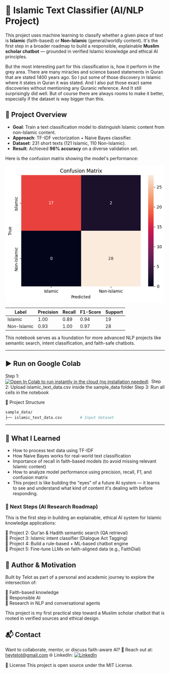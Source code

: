 # 🕌 Islamic Text Classifier (AI/NLP Project)

This project uses machine learning to classify whether a given piece of text is **Islamic** (faith-based) or **Non-Islamic** (general/worldly content). It's the first step in a broader roadmap to build a responsible, explainable **Muslim scholar chatbot** — grounded in verified Islamic knowledge and ethical AI principles.

But the most interesting part for this classification is, how it perform in the grey area. There are many miracles and science based statements in Quran that are stated 1400 years ago. So I put some of those discovery in Islamic where it states in Quran it was stated. And I also put those exact same discoveries without mentioning any Quranic reference. And It still surprisingly did well. But of course there are always rooms to make it better, especially if the dataset is way bigger than this.

## 📌 Project Overview

- **Goal**: Train a text classification model to distinguish Islamic content from non-Islamic content.
- **Approach**: TF-IDF vectorization + Naive Bayes classifier.
- **Dataset**: 231 short texts (121 Islamic, 110 Non-Islamic).
- **Result**: Achieved **96% accuracy** on a diverse validation set.

Here is the confusion matrix showing the model's performance:

![Confusion Matrix](confusion_matrix.png)

| Label         | Precision | Recall | F1-Score | Support  |
|---------------|-----------|--------|----------|----------|
| Islamic       | 1.00      | 0.89   | 0.94     | 19       |
| Non-Islamic   | 0.93      | 1.00   | 0.97     | 28       |

This notebook serves as a foundation for more advanced NLP projects like semantic search, intent classification, and faith-safe chatbots.

---

## ▶️ Run on Google Colab

Step 1: <a href="https://colab.research.google.com/drive/1WSTnYBDUIw2wnAmedWeBwngHRGOz337z?usp=sharing"><img src="https://colab.research.google.com/assets/colab-badge.svg" alt="Open In Colab to run instantly in the cloud (no installation needed) " style="height:28px; vertical-align:middle; margin-right:5px"></a>
Step 2: Upload islamic_text_data.csv inside the sample_data folder
Step 3: Run all cells in the notebook

📁 Project Structure

```bash
sample_data/
├── islamic_text_data.csv        # Input dataset
```

---

## 🧠 What I Learned

- How to process text data using TF-IDF
- How Naive Bayes works for real-world text classification
- Importance of recall in faith-based models (to avoid missing relevant Islamic content)
- How to analyze model performance using precision, recall, F1, and confusion matrix
- This project is like building the "eyes" of a future AI system — it learns to see and understand what kind of content it's dealing with before responding.

### 🧱 Next Steps (AI Research Roadmap)

This is the first step in building an explainable, ethical AI system for Islamic knowledge applications:

🔎 Project 2: Qur’an & Hadith semantic search (QA retrieval)  
🧠 Project 3: Islamic intent classifier (Dialogue Act Tagging)  
🧩 Project 4: Build a rule-based + ML-based chatbot engine  
🤖 Project 5: Fine-tune LLMs on faith-aligned data (e.g., FaithDial)  

## 🤝 Author & Motivation
Built by Telot as part of a personal and academic journey to explore the intersection of:

📜 Faith-based knowledge  
🧠 Responsible AI  
🧪 Research in NLP and conversational agents  

This project is my first practical step toward a Muslim scholar chatbot that is rooted in verified sources and ethical design.

## 📬 Contact

Want to collaborate, mentor, or discuss faith-aware AI?
📧 Reach out at: heytelot@gmail.com
🌐 LinkedIn: 
<a href="https://www.linkedin.com/in/mosfaiulalam/">
  <img src="https://img.shields.io/badge/Connect%20on%20LinkedIn-Mosfaiul%20Alam-blue?style=for-the-badge&logo=linkedin" alt="LinkedIn" width="250"/>
</a>

🪪 License
This project is open source under the MIT License.
